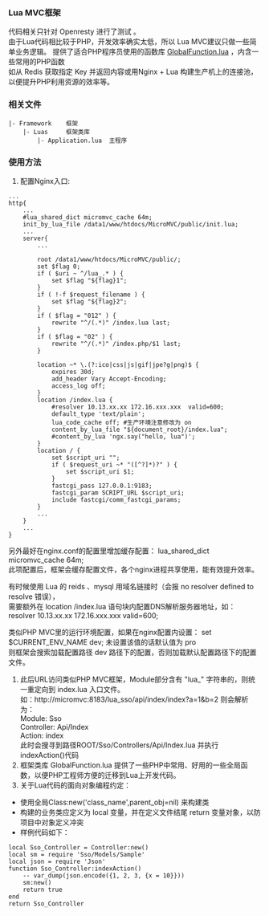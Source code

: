 ### Lua MVC框架
代码相关只针对 Openresty 进行了测试 。  
由于Lua代码相比较于PHP，开发效率确实太低，所以 Lua MVC建议只做一些简单业务逻辑。
提供了适合PHP程序员使用的函数库 [GlobalFunction.lua](https://github.com/pureisle/MicroMVC/blob/master/Framework/Luas/GlobalFunction.lua) ，内含一些常用的PHP函数  
如从 Redis 获取指定 Key 并返回内容或用Nginx + Lua 构建生产机上的连接池，以便提升PHP利用资源的效率等。
### 相关文件
```
|- Framework	框架
	|- Luas		框架类库
		|- Application.lua 	主程序
```

### 使用方法
1. 配置Nginx入口:
```
...
http{
    ...
    #lua_shared_dict micromvc_cache 64m;
    init_by_lua_file /data1/www/htdocs/MicroMVC/public/init.lua;
    ...
    server{
        ...

        root /data1/www/htdocs/MicroMVC/public/;
        set $flag 0;
        if ( $uri ~ ^/lua_.* ) {
            set $flag "${flag}1";
        }
        if ( !-f $request_filename ) {
            set $flag "${flag}2";
        }
        if ( $flag = "012" ) {
            rewrite "^/(.*)" /index.lua last;
        }
        if ( $flag = "02" ) {
            rewrite "^/(.*)" /index.php/$1 last;
        }

        location ~* \.(?:ico|css|js|gif|jpe?g|png)$ {
            expires 30d;
            add_header Vary Accept-Encoding;
            access_log off;
        }
        location /index.lua {
            #resolver 10.13.xx.xx 172.16.xxx.xxx  valid=600;
            default_type 'text/plain';
            lua_code_cache off; #生产环境注意修改为 on
            content_by_lua_file "${document_root}/index.lua";
            #content_by_lua 'ngx.say("hello, lua")';
        }
        location / {
            set $script_uri "";
            if ( $request_uri ~* "([^?]*)?" ) {
                set $script_uri $1;
            }
            fastcgi_pass 127.0.0.1:9183;
            fastcgi_param SCRIPT_URL $script_uri;
            include fastcgi/comm_fastcgi_params;
        }
        ...
    }
    ...
}
```
另外最好在nginx.conf的配置里增加缓存配置：  lua_shared_dict micromvc_cache 64m;  
此项配置后，框架会缓存配置文件，各个nginx进程共享使用，能有效提升效率。  

有时候使用 Lua 的 reids 、mysql 用域名链接时（会报 no resolver defined to resolve  错误），  
需要额外在 location /index.lua 语句块内配置DNS解析服务器地址，如：  
resolver 10.13.xx.xx 172.16.xxx.xxx  valid=600;    

类似PHP MVC里的运行环境配置，如果在nginx配置内设置： set $CURRENT_ENV_NAME dev;    未设置该值的话默认值为 pro  
则框架会搜索加载配置路径 dev 路径下的配置，否则加载默认配置路径下的配置文件。  

1. 此后URL访问类似PHP MVC框架，Module部分含有 "lua_" 字符串的，则统一重定向到 index.lua 入口文件。  
如：http://micromvc:8183/lua_sso/api/index/index?a=1&b=2
则会解析为：  
Module:  Sso  
Controller: Api/Index  
Action: index  
此时会搜寻到路径ROOT/Sso/Controllers/Api/Index.lua 并执行indexAction()代码
1. 框架类库 GlobalFunction.lua 提供了一些PHP中常用、好用的一些全局函数，以便PHP工程师方便的迁移到Lua上开发代码。
1. 关于Lua代码的面向对象编程约定：
* 使用全局Class:new('class_name',parent_obj=nil) 来构建类
* 构建的业务类应定义为 local 变量，并在定义文件结尾 return 变量对象，以防项目中对象定义冲突
* 样例代码如下：
```
local Sso_Controller = Controller:new()
local sm = require 'Sso/Models/Sample'
local json = require 'Json'
function Sso_Controller:indexAction()
    -- var_dump(json.encode({1, 2, 3, {x = 10}}))
    sm:new()
    return true
end
return Sso_Controller
```